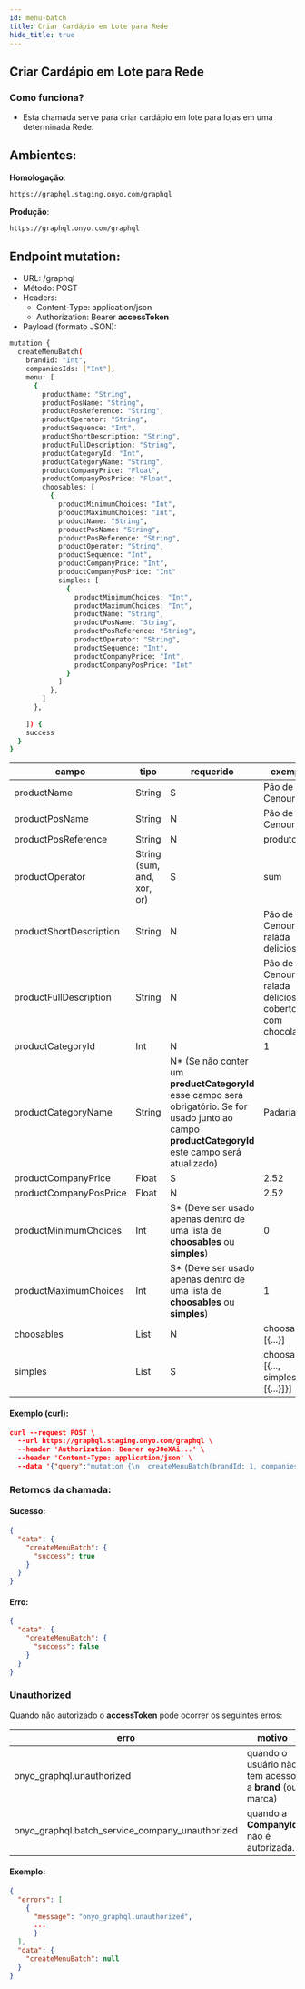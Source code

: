 ```yaml
---
id: menu-batch
title: Criar Cardápio em Lote para Rede
hide_title: true
---
```


## Criar Cardápio em Lote para Rede

### Como funciona?

- Esta chamada serve para criar cardápio em lote para lojas em uma determinada Rede.

## Ambientes:

**Homologação**:
```bash
https://graphql.staging.onyo.com/graphql
```

**Produção**:
```bash
https://graphql.onyo.com/graphql
```

## Endpoint mutation:

- URL: /graphql
- Método: POST
- Headers:
  - Content-Type: application/json
  - Authorization: Bearer **accessToken**
- Payload (formato JSON):
```bash
mutation {
  createMenuBatch(
    brandId: "Int", 
    companiesIds: ["Int"], 
    menu: [
      {
        productName: "String", 
        productPosName: "String", 
        productPosReference: "String", 
        productOperator: "String", 
        productSequence: "Int", 
        productShortDescription: "String", 
        productFullDescription: "String", 
        productCategoryId: "Int",
        productCategoryName: "String", 
        productCompanyPrice: "Float", 
        productCompanyPosPrice: "Float", 
        choosables: [
          {
            productMinimumChoices: "Int", 
            productMaximumChoices: "Int", 
            productName: "String", 
            productPosName: "String", 
            productPosReference: "String", 
            productOperator: "String", 
            productSequence: "Int", 
            productCompanyPrice: "Int", 
            productCompanyPosPrice: "Int"
            simples: [
              {
                productMinimumChoices: "Int", 
                productMaximumChoices: "Int", 
                productName: "String", 
                productPosName: "String", 
                productPosReference: "String", 
                productOperator: "String", 
                productSequence: "Int", 
                productCompanyPrice: "Int", 
                productCompanyPosPrice: "Int"
              }
            ]
          },
        ]
      },
      
    ]) {
    success
  }
}

``` 

| **campo** | **tipo**            | **requerido** | **exemplo**        |
| --------- | ------------------- | ------------- | ------------------ |
| productName     | String              | S             | Pão de Cenoura |
| productPosName     | String   | N             | Pão de Cenoura        |
| productPosReference       | String | N             | produtoABC         |
| productOperator      | String (sum, and, xor, or)              | S             | sum   |
| productShortDescription      | String              | N             | Pão de Cenoura ralada delicioso   |
| productFullDescription      | String              | N            | Pão de Cenoura ralada delicioso e coberto com chocolate   |
| productCategoryId      | Int              | N             | 1   |
| productCategoryName      | String              | N* (Se não conter um **productCategoryId** esse campo será obrigatório. Se for usado junto ao campo **productCategoryId** este campo será atualizado)             | Padaria   |
| productCompanyPrice      | Float              | S             | 2.52   |
| productCompanyPosPrice      | Float              | N             | 2.52  |
| productMinimumChoices      | Int              | S* (Deve ser usado apenas dentro de uma lista de **choosables** ou **simples**)            | 0  |
| productMaximumChoices      | Int              | S* (Deve ser usado apenas dentro de uma lista de **choosables** ou **simples**)            | 1  |
| choosables      | List              | N             | choosables: [{...}]  |
| simples      | List              | S | choosables: [{..., simples: [{...}]}]  |




#### Exemplo (curl):

```json
curl --request POST \
  --url https://graphql.staging.onyo.com/graphql \
  --header 'Authorization: Bearer eyJ0eXAi...' \
  --header 'Content-Type: application/json' \
  --data '{"query":"mutation {\n  createMenuBatch(brandId: 1, companiesIds: [1, 2, 3], \n    menu: [\n      {\n        productName: \"lorem\", \n        productPosName: \"lorem\", \n        productPosReference: \"lorem\", \n        productOperator: \"sum\", \n        productSequence: 1, \n        productShortDescription: \"lorem\", \n        productFullDescription: \"lorem\", \n        productCategoryId: 8388,\n        productCategoryName: \"outra lorem\", \n        productCompanyPrice: 25.5, \n        productCompanyPosPrice: 25.5, \n        choosables: [\n          {\n            productMinimumChoices: 0, \n            productMaximumChoices: 1, \n            productName: \"lorem\", \n            productPosName: \"lorem\", \n            productPosReference: \"lorem\", \n            productOperator: \"sum\", \n            productSequence: 1, \n            productCompanyPrice: 0, \n            productCompanyPosPrice: 0\n            simples: [\n              {\n                productMinimumChoices: 0, \n                productMaximumChoices: 1, \n                productName: \"lorem\", \n                productPosName: \"lorem\", \n                productPosReference: \"lorem\", \n                productOperator: \"sum\", \n                productSequence: 1, \n                productCompanyPrice: 0, \n                productCompanyPosPrice: 0\n              }\n            ]\n          },\n        ]\n      },\n      \n    ]) {\n    success\n  }\n}\n\n"}'
```

### Retornos da chamada:

#### Sucesso:

```json
{
  "data": {
    "createMenuBatch": {
      "success": true
    }
  }
}
```

#### Erro:
```json
{
  "data": {
    "createMenuBatch": {
      "success": false
    }
  }
}
```

### Unauthorized

Quando não autorizado o **accessToken** pode ocorrer os seguintes erros:

| **erro** |  **motivo** 
| --------- |  ------------------ |
| onyo_graphql.unauthorized     | quando o usuário não tem acesso a **brand** (ou marca)  
| onyo_graphql.batch_service_company_unauthorized     | quando a **CompanyId** não é autorizada. 


#### Exemplo:
```json
{
  "errors": [
    {
      "message": "onyo_graphql.unauthorized",
      ...
      }
  ],
  "data": {
    "createMenuBatch": null
  }
}
```
